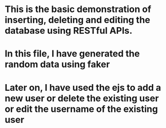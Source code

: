 # This is the basic demonstration of inserting, deleting and editing the database using RESTful APIs.
# In this file, I have generated the random data using faker
# Later on, I have used the ejs to add a new user or delete the existing user or edit the username of the existing user
